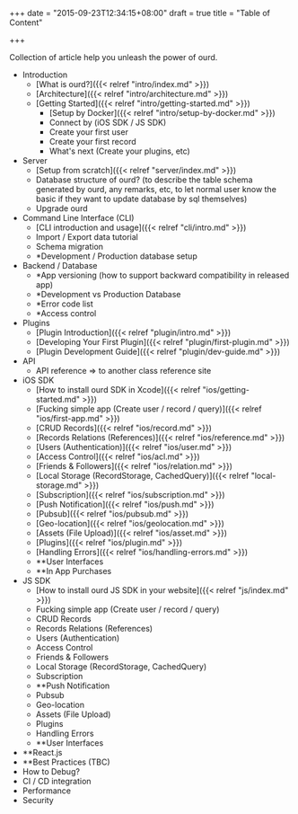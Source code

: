 +++
date = "2015-09-23T12:34:15+08:00"
draft = true
title = "Table of Content"

+++

Collection of article help you unleash the power of ourd.


- Introduction
  - [What is ourd?]({{< relref "intro/index.md" >}})
  - [Architecture]({{< relref "intro/architecture.md" >}})
  - [Getting Started]({{< relref "intro/getting-started.md" >}})
    - [Setup by Docker]({{< relref "intro/setup-by-docker.md" >}})
    - Connect by (iOS SDK / JS SDK)
    - Create your first user
    - Create your first record
    - What's next (Create your plugins, etc)
- Server
  - [Setup from scratch]({{< relref "server/index.md" >}})
  - Database structure of ourd? (to describe the table schema generated by ourd, any remarks, etc, to let normal user know the basic if they want to update database by sql themselves)
  - Upgrade ourd
- Command Line Interface (CLI)
  - [CLI introduction and usage]({{< relref "cli/intro.md" >}})
  - Import / Export data tutorial
  - Schema migration
  - *Development / Production database setup
- Backend / Database
  - *App versioning (how to support backward compatibility in released app)
  - *Development vs Production Database
  - *Error code list
  - *Access control
- Plugins
  - [Plugin Introduction]({{< relref "plugin/intro.md" >}})
  - [Developing Your First Plugin]({{< relref "plugin/first-plugin.md" >}})
  - [Plugin Development Guide]({{< relref "plugin/dev-guide.md" >}})
- API
  - API reference => to another class reference site
- iOS SDK
  - [How to install ourd SDK in Xcode]({{< relref "ios/getting-started.md" >}})
  - [Fucking simple app (Create user / record / query)]({{< relref "ios/first-app.md" >}})
  - [CRUD Records]({{< relref "ios/record.md" >}})
  - [Records Relations (References)]({{< relref "ios/reference.md" >}})
  - [Users (Authentication)]({{< relref "ios/user.md" >}})
  - [Access Control]({{< relref "ios/acl.md" >}})
  - [Friends & Followers]({{< relref "ios/relation.md" >}})
  - [Local Storage (RecordStorage, CachedQuery)]({{< relref "local-storage.md" >}})
  - [Subscription]({{< relref "ios/subscription.md" >}})
  - [Push Notification]({{< relref "ios/push.md" >}})
  - [Pubsub]({{< relref "ios/pubsub.md" >}})
  - [Geo-location]({{< relref "ios/geolocation.md" >}})
  - [Assets (File Upload)]({{< relref "ios/asset.md" >}})
  - [Plugins]({{< relref "ios/plugin.md" >}})
  - [Handling Errors]({{< relref "ios/handling-errors.md" >}})
  - **User Interfaces
  - **In App Purchases
- JS SDK
  - [How to install ourd JS SDK in your website]({{< relref "js/index.md" >}})
  - Fucking simple app (Create user / record / query)
  - CRUD Records
  - Records Relations (References)
  - Users (Authentication)
  - Access Control
  - Friends & Followers
  - Local Storage (RecordStorage, CachedQuery)
  - Subscription
  - **Push Notification
  - Pubsub
  - Geo-location
  - Assets (File Upload)
  - Plugins
  - Handling Errors
  - **User Interfaces
- **React.js
- **Best Practices (TBC)
 - How to Debug?
 - CI / CD integration
 - Performance
 - Security
